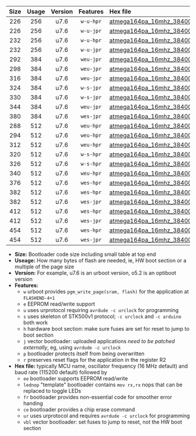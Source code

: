 |Size|Usage|Version|Features|Hex file|
|:-:|:-:|:-:|:-:|:--|
|226|256|u7.6|`w-u-hpr`|[atmega164pa_16mhz_38400bps_ur.hex](https://raw.githubusercontent.com/stefanrueger/urboot/main/atmega164pa_16mhz_38400bps_ur.hex)|
|226|256|u7.6|`w-u-jpr`|[atmega164pa_16mhz_38400bps_ur_vbl.hex](https://raw.githubusercontent.com/stefanrueger/urboot/main/atmega164pa_16mhz_38400bps_ur_vbl.hex)|
|232|256|u7.6|`w-u-hpr`|[atmega164pa_16mhz_38400bps_lednop_ur.hex](https://raw.githubusercontent.com/stefanrueger/urboot/main/atmega164pa_16mhz_38400bps_lednop_ur.hex)|
|232|256|u7.6|`w-u-jpr`|[atmega164pa_16mhz_38400bps_lednop_ur_vbl.hex](https://raw.githubusercontent.com/stefanrueger/urboot/main/atmega164pa_16mhz_38400bps_lednop_ur_vbl.hex)|
|292|384|u7.6|`weu-jpr`|[atmega164pa_16mhz_38400bps_ee_ur_vbl.hex](https://raw.githubusercontent.com/stefanrueger/urboot/main/atmega164pa_16mhz_38400bps_ee_ur_vbl.hex)|
|298|384|u7.6|`weu-jpr`|[atmega164pa_16mhz_38400bps_ee_lednop_ur_vbl.hex](https://raw.githubusercontent.com/stefanrueger/urboot/main/atmega164pa_16mhz_38400bps_ee_lednop_ur_vbl.hex)|
|316|384|u7.6|`weu-jpr`|[atmega164pa_16mhz_38400bps_ee_lednop_fr_ur_vbl.hex](https://raw.githubusercontent.com/stefanrueger/urboot/main/atmega164pa_16mhz_38400bps_ee_lednop_fr_ur_vbl.hex)|
|324|384|u7.6|`w-s-jpr`|[atmega164pa_16mhz_38400bps_vbl.hex](https://raw.githubusercontent.com/stefanrueger/urboot/main/atmega164pa_16mhz_38400bps_vbl.hex)|
|330|384|u7.6|`w-s-jpr`|[atmega164pa_16mhz_38400bps_lednop_vbl.hex](https://raw.githubusercontent.com/stefanrueger/urboot/main/atmega164pa_16mhz_38400bps_lednop_vbl.hex)|
|344|384|u7.6|`weu-jpr`|[atmega164pa_16mhz_38400bps_ee_lednop_fr_ce_ur_vbl.hex](https://raw.githubusercontent.com/stefanrueger/urboot/main/atmega164pa_16mhz_38400bps_ee_lednop_fr_ce_ur_vbl.hex)|
|380|384|u7.6|`wes-jpr`|[atmega164pa_16mhz_38400bps_ee_vbl.hex](https://raw.githubusercontent.com/stefanrueger/urboot/main/atmega164pa_16mhz_38400bps_ee_vbl.hex)|
|288|512|u7.6|`weu-hpr`|[atmega164pa_16mhz_38400bps_ee_ur.hex](https://raw.githubusercontent.com/stefanrueger/urboot/main/atmega164pa_16mhz_38400bps_ee_ur.hex)|
|294|512|u7.6|`weu-hpr`|[atmega164pa_16mhz_38400bps_ee_lednop_ur.hex](https://raw.githubusercontent.com/stefanrueger/urboot/main/atmega164pa_16mhz_38400bps_ee_lednop_ur.hex)|
|312|512|u7.6|`weu-hpr`|[atmega164pa_16mhz_38400bps_ee_lednop_fr_ur.hex](https://raw.githubusercontent.com/stefanrueger/urboot/main/atmega164pa_16mhz_38400bps_ee_lednop_fr_ur.hex)|
|320|512|u7.6|`w-s-hpr`|[atmega164pa_16mhz_38400bps.hex](https://raw.githubusercontent.com/stefanrueger/urboot/main/atmega164pa_16mhz_38400bps.hex)|
|326|512|u7.6|`w-s-hpr`|[atmega164pa_16mhz_38400bps_lednop.hex](https://raw.githubusercontent.com/stefanrueger/urboot/main/atmega164pa_16mhz_38400bps_lednop.hex)|
|340|512|u7.6|`weu-hpr`|[atmega164pa_16mhz_38400bps_ee_lednop_fr_ce_ur.hex](https://raw.githubusercontent.com/stefanrueger/urboot/main/atmega164pa_16mhz_38400bps_ee_lednop_fr_ce_ur.hex)|
|376|512|u7.6|`wes-hpr`|[atmega164pa_16mhz_38400bps_ee.hex](https://raw.githubusercontent.com/stefanrueger/urboot/main/atmega164pa_16mhz_38400bps_ee.hex)|
|382|512|u7.6|`wes-hpr`|[atmega164pa_16mhz_38400bps_ee_lednop.hex](https://raw.githubusercontent.com/stefanrueger/urboot/main/atmega164pa_16mhz_38400bps_ee_lednop.hex)|
|382|512|u7.6|`wes-jpr`|[atmega164pa_16mhz_38400bps_ee_lednop_vbl.hex](https://raw.githubusercontent.com/stefanrueger/urboot/main/atmega164pa_16mhz_38400bps_ee_lednop_vbl.hex)|
|412|512|u7.6|`wes-hpr`|[atmega164pa_16mhz_38400bps_ee_lednop_fr.hex](https://raw.githubusercontent.com/stefanrueger/urboot/main/atmega164pa_16mhz_38400bps_ee_lednop_fr.hex)|
|412|512|u7.6|`wes-jpr`|[atmega164pa_16mhz_38400bps_ee_lednop_fr_vbl.hex](https://raw.githubusercontent.com/stefanrueger/urboot/main/atmega164pa_16mhz_38400bps_ee_lednop_fr_vbl.hex)|
|454|512|u7.6|`wes-hpr`|[atmega164pa_16mhz_38400bps_ee_lednop_fr_ce.hex](https://raw.githubusercontent.com/stefanrueger/urboot/main/atmega164pa_16mhz_38400bps_ee_lednop_fr_ce.hex)|
|454|512|u7.6|`wes-jpr`|[atmega164pa_16mhz_38400bps_ee_lednop_fr_ce_vbl.hex](https://raw.githubusercontent.com/stefanrueger/urboot/main/atmega164pa_16mhz_38400bps_ee_lednop_fr_ce_vbl.hex)|

- **Size:** Bootloader code size including small table at top end
- **Useage:** How many bytes of flash are needed, ie, HW boot section or a multiple of the page size
- **Version:** For example, u7.6 is an urboot version, o5.2 is an optiboot version
- **Features:**
  + `w` urboot provides `pgm_write_page(sram, flash)` for the application at `FLASHEND-4+1`
  + `e` EEPROM read/write support
  + `u` uses urprotocol requiring `avrdude -c urclock` for programming
  + `s` uses skeleton of STK500v1 protocol; `-c urclock` and `-c arduino` both work
  + `h` hardware boot section: make sure fuses are set for reset to jump to boot section
  + `j` vector bootloader: uploaded applications *need to be patched externally*, eg, using `avrdude -c urclock`
  + `p` bootloader protects itself from being overwritten
  + `r` preserves reset flags for the application in the register R2
- **Hex file:** typically MCU name, oscillator frequency (16 MHz default) and baud rate (115200 default) followed by
  + `ee` bootloader supports EEPROM read/write
  + `lednop` "template" bootloader contains `mov rx,rx` nops that can be replaced to toggle LEDs
  + `fr` bootloader provides non-essential code for smoother error handing
  + `ce` bootloader provides a chip erase command
  + `ur` uses urprotocol and requires `avrdude -c urclock` for programming
  + `vbl` vector bootloader: set fuses to jump to reset, not the HW boot section
